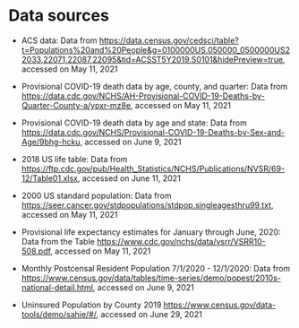 # Data sources 

* ACS data: Data from https://data.census.gov/cedsci/table?t=Populations%20and%20People&g=0100000US.050000_0500000US22033,22071,22087,22095&tid=ACSST5Y2019.S0101&hidePreview=true, accessed on May 11, 2021

* Provisional COVID-19 death data by age, county, and quarter: Data from https://data.cdc.gov/NCHS/AH-Provisional-COVID-19-Deaths-by-Quarter-County-a/ypxr-mz8e, accessed on May 11, 2021

* Provisional COVID-19 death data by age and state: Data from https://data.cdc.gov/NCHS/Provisional-COVID-19-Deaths-by-Sex-and-Age/9bhg-hcku, accessed on June 9, 2021

* 2018 US life table: Data from https://ftp.cdc.gov/pub/Health_Statistics/NCHS/Publications/NVSR/69-12/Table01.xlsx, accessed on June 11, 2021 

* 2000 US standard population: Data from https://seer.cancer.gov/stdpopulations/stdpop.singleagesthru99.txt, accessed on May 11, 2021

* Provisional life expectancy estimates for January through June, 2020: Data from the Table https://www.cdc.gov/nchs/data/vsrr/VSRR10-508.pdf, accessed on May 11, 2021

* Monthly Postcensal Resident Population 7/1/2020 - 12/1/2020: Data from https://www.census.gov/data/tables/time-series/demo/popest/2010s-national-detail.html, accessed on June 9, 2021

* Uninsured Population by County 2019
https://www.census.gov/data-tools/demo/sahie/#/, accessed on June 29, 2021



